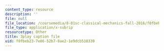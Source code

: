 ```yaml
---
content_type: resource
description: ''
file: null
file_location: /coursemedia/8-01sc-classical-mechanics-fall-2016/f0fbeb237e0652b78ae21e9dcb510339_UE-O9TiKOw0.vtt
file_type: application/x-subrip
resourcetype: Other
title: 3play caption file
uid: f0fbeb23-7e06-52b7-8ae2-1e9dcb510339
---
```

